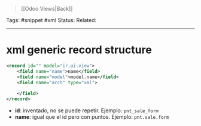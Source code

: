 > [[Odoo Views|Back]]

Tags: #snippet #xml
Status: 
Related: 

___

# xml generic record structure


```xml
<record id="" model="ir.ui.view">  
    <field name="name">name</field>  
    <field name="model">model.name</field>  
    <field name="arch" type="xml">  
         
    </field>  
</record>
```

- **id**: inventado, no se puede repetir. Ejemplo: `pnt_sale_form`
- **name**: igual que el id pero con puntos. Ejemplo: `pnt.sale.form`